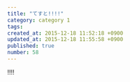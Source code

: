```yaml
---
title: "てすと!!!!"
category: category 1
tags: 
created_at: 2015-12-18 11:52:18 +0900
updated_at: 2015-12-18 11:55:58 +0900
published: true
number: 58
---
```


!!!!
